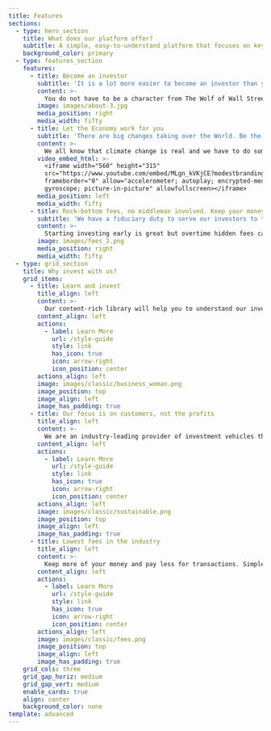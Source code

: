 ```yaml
---
title: Features
sections:
  - type: hero_section
    title: What does our platform offer? 
    subtitle: A simple, easy-to-understand platform that focuses on key changes that take place in the World today
    background_color: primary
  - type: features_section
    features:
      - title: Become an investor
        subtitle: 'It is a lot more easier to become an investor than you realise. It simply means your money is more than cash - you can own a piece of company and be a co-owner'
        content: >-
          You do not have to be a character from The Wolf of Wall Street or have three computer screens set up and spend your days analyzing thousands of reports.
        image: images/about-3.jpg
        media_position: right
        media_width: fifty
      - title: Let the Economy work for you
        subtitle: 'There are big changes taking over the World. Be the one to take advantage of them. '
        content: >-
          We all know that climate change is real and we have to do something about it. Why not invest in companies that make solar panels, electric cars and fight for a green future?
        video_embed_html: >-
          <iframe width="560" height="315"
          src="https://www.youtube.com/embed/MLgn_kVKjCE?modestbranding=1"
          frameborder="0" allow="accelerometer; autoplay; encrypted-media;
          gyroscope; picture-in-picture" allowfullscreen></iframe>
        media_position: left
        media_width: fifty
      - title: Rock-bottom fees, no middleman involved. Keep your money and grow it!
        subtitle: 'We have a fiduciary duty to serve our investors to the best of our ability. '
        content: >-
          Starting investing early is great but overtime hidden fees can eat a portion of your portfolio. Our fees are transparent, stable and will only go down over time.
        image: images/fees_2.png
        media_position: right
        media_width: fifty
  - type: grid_section
    title: Why invest with us?
    grid_items:
      - title: Learn and invest
        title_align: left
        content: >-
          Our content-rich library will help you to understand our investing process and the motivation behind investing in the first place
        content_align: left
        actions:
          - label: Learn More
            url: /style-guide
            style: link
            has_icon: true
            icon: arrow-right
            icon_position: center
        actions_align: left
        image: images/classic/business_woman.png
        image_position: top
        image_align: left
        image_has_padding: true
      - title: Our focus is on customers, not the profits
        title_align: left
        content: >-
          We are an industry-leading provider of investment vehicles that mainly focus on megatrends in the society today.
        content_align: left
        actions:
          - label: Learn More
            url: /style-guide
            style: link
            has_icon: true
            icon: arrow-right
            icon_position: center
        actions_align: left
        image: images/classic/sustainable.png
        image_position: top
        image_align: left
        image_has_padding: true
      - title: Lowest fees in the industry
        title_align: left
        content: >-
          Keep more of your money and pay less for transactions. Simple and easy.
        content_align: left
        actions:
          - label: Learn More
            url: /style-guide
            style: link
            has_icon: true
            icon: arrow-right
            icon_position: center
        actions_align: left
        image: images/classic/fees.png
        image_position: top
        image_align: left
        image_has_padding: true
    grid_cols: three
    grid_gap_horiz: medium
    grid_gap_vert: medium
    enable_cards: true
    align: center
    background_color: none
template: advanced
---
```

